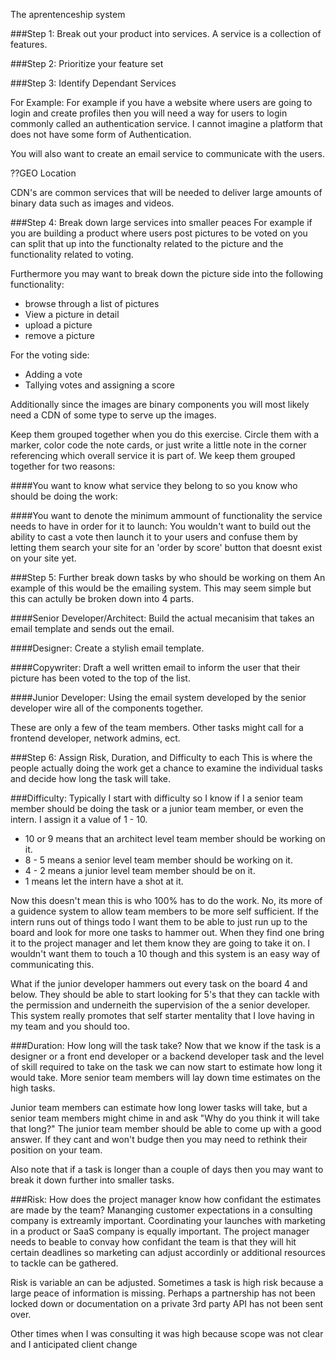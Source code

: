 

The aprentenceship system


###Step 1:
Break out your product into services. A service is a collection of features.

###Step 2:
Prioritize your feature set

###Step 3: Identify Dependant Services

For Example: For example if you have a website where users are going to login and create profiles then you will need a way for users to login commonly called an authentication service. I cannot imagine a platform that does not have some form of Authentication.

You will also want to create an email service to communicate with the users.

??GEO Location

CDN's are common services that will be needed to deliver large amounts of binary data such as images and videos.

###Step 4: Break down large services into smaller peaces
For example if you are building a product where users post pictures to be voted on you can split that up into the functionalty related to the picture and the functionality related to voting. 

Furthermore you may want to break down the picture side into the following functionality:
* browse through a list of pictures
* View a picture in detail
* upload a picture
* remove a picture

For the voting side:
* Adding a vote 
* Tallying votes and assigning a score

Additionally since the images are binary components you will most likely need a CDN of some type to serve up the images.

Keep them grouped together when you do this exercise. Circle them with a marker, color code the note cards, or just write a little note in the corner referencing which overall service it is part of. We keep them grouped together for two reasons:

####You want to know what service they belong to so you know who should be doing the work:

####You want to denote the minimum ammount of functionality the service needs to have in order for it to launch:
You wouldn't want to build out the ability to cast a vote then launch it to your users and confuse them by letting them search your site for an 'order by score' button that doesnt exist on your site yet.


###Step 5: Further break down tasks by who should be working on them
An example of this would be the emailing system. This may seem simple but this can actully be broken down into 4 parts.

####Senior Developer/Architect:
Build the actual mecanisim that takes an email template and sends out the email.

####Designer:
Create a stylish email template.

####Copywriter:
Draft a well written email to inform the user that their picture has been voted to the top of the list.

####Junior Developer:
Using the email system developed by the senior developer wire all of the components together.

These are only a few of the team members. Other tasks might call for a frontend developer, network admins, ect.


###Step 6: Assign Risk, Duration, and Difficulty to each
This is where the people actually doing the work get a chance to examine the individual tasks and decide how long the task will take.

###Difficulty:
Typically I start with difficulty so I know if I a senior team member should be doing the task or a junior team member, or even the intern. I assign it a value of 1 - 10. 

* 10 or 9 means that an architect level team member should be working on it.  
* 8 - 5 means a senior level team member should be working on it.
* 4 - 2 means a junior level team member should be on it.
* 1 means let the intern have a shot at it.

Now this doesn't mean this is who 100% has to do the work. No, its more of a guidence system to allow team members to be more self sufficient. If the intern runs out of things todo I want them to be able to just run up to the board and look for more one tasks to hammer out. When they find one bring it to the project manager and let them know they are going to take it on. I wouldn't want them to touch a 10 though and this system is an easy way of communicating this. 

What if the junior developer hammers out every task on the board 4 and below. They should be able to start looking for 5's that they can tackle with the permission and underneith the supervision of the a senior developer. This system really promotes that self starter mentality that I love having in my team and you should too.

###Duration:
How long will the task take? Now that we know if the task is a designer or a front end developer or a backend developer task and the level of skill required to take on the task we can now start to estimate how long it would take. More senior team members will lay down time estimates on the high tasks. 

Junior team members can estimate how long lower tasks will take, but a senior team members might chime in and ask "Why do you think it will take that long?" The junior team member should be able to come up with a good answer. If they cant and won't budge then you may need to rethink their position on your team.

Also note that if a task is longer than a couple of days then you may want to break it down further into smaller tasks.

###Risk:
How does the project manager know how confidant the estimates are made by the team? Mananging customer expectations in a consulting company is extreamly important. Coordinating your launches with marketing in a product or SaaS company is equally important. The project manager needs to beable to convay how confidant the team is that they will hit certain deadlines so marketing can adjust accordinly or additional resources to tackle can be gathered.

Risk is variable an can be adjusted. Sometimes a task is high risk because a large peace of information is missing. Perhaps a partnership has not been locked down or documentation on a private 3rd party API has not been sent over. 

Other times when I was consulting it was high because scope was not clear and I anticipated client change





